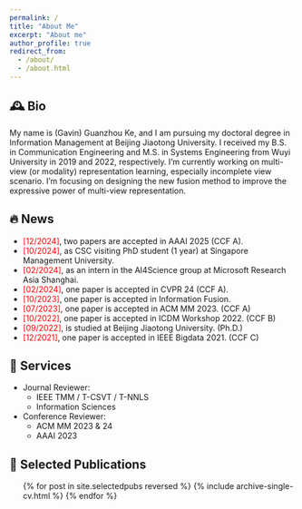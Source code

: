 ```yaml
---
permalink: /
title: "About Me"
excerpt: "About me"
author_profile: true
redirect_from: 
  - /about/
  - /about.html
---
```


🕰️ Bio
---
My name is (Gavin) Guanzhou Ke, and I am pursuing my doctoral degree in Information Management at Beijing Jiaotong University. I received my B.S. in Communication Engineering and M.S. in Systems Engineering from Wuyi University in 2019 and 2022, respectively. I’m currently working on multi-view (or modality) representation learning, especially incomplete view scenario. I’m focusing on designing the new fusion method to improve the expressive power of multi-view representation.


🔥 News
---
* <span style="color:red">[12/2024]</span>, two papers are accepted in AAAI 2025 (CCF A).
* <span style="color:red">[10/2024]</span>, as CSC visiting PhD student (1 year) at Singapore Management University.
* <span style="color:red">[02/2024]</span>, as an intern in the AI4Science group at Microsoft Research Asia Shanghai.
* <span style="color:red">[02/2024]</span>, one paper is accepted in CVPR 24 (CCF A).
* <span style="color:red">[10/2023]</span>, one paper is accepted in Information Fusion.
* <span style="color:red">[07/2023]</span>, one paper is accepted in ACM MM 2023. (CCF A)
* <span style="color:red">[10/2022]</span>, one paper is accepted in ICDM Workshop 2022. (CCF B)
* <span style="color:red">[09/2022]</span>, is studied at Beijing Jiaotong University. (Ph.D.)
* <span style="color:red">[12/2021]</span>, one paper is accepted in IEEE Bigdata 2021. (CCF C)

🤝 Services
---

* Journal Reviewer:
  * IEEE TMM / T-CSVT / T-NNLS
  * Information Sciences
* Conference Reviewer:
  * ACM MM 2023 & 24
  * AAAI 2023



📄 Selected Publications
---

<ul>{% for post in site.selectedpubs reversed %}
    {% include archive-single-cv.html %}
  {% endfor %}</ul>

